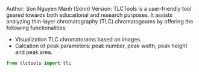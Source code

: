 Author: Son Nguyen Manh (Sonn)
Version:
TLCTools is a user-friendly tool geared towards both educational and research purposes. It assists analyzing thin-layer chromatography (TLC) chromatogeams by offering the following functionalities:
* Visualization TLC chromatorams based on images.
* Calcation of peak parameters: peak number, peak width, peak height and peak area.

```python
from tlctools import tlc
```

